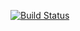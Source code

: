 [![Build Status](https://img.shields.io/travis/bokuweb/flownes.svg?style=flat-square)](https://travis-ci.org/bokuweb/flownes)
